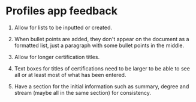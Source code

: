 # Profiles app feedback

1. Allow for lists to be inputted or created.

2. When bullet points are added, they don't appear on the document as a formatted list, just a paragraph with some bullet points in the middle.

3. Allow for longer certification titles.

4. Text boxes for titles of certifications need to be larger to be able to see all or at least most of what has been entered.

5. Have a section for the initial information such as summary, degree and stream (maybe all in the same section) for consistency.
